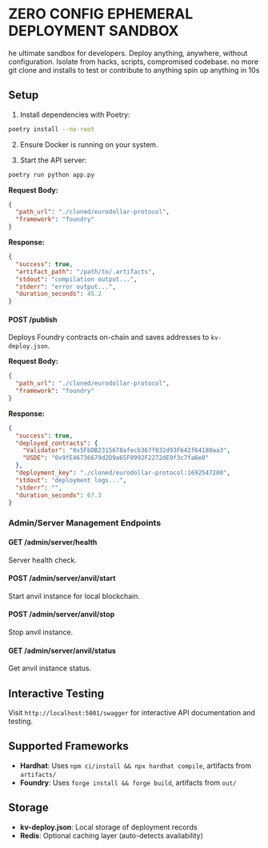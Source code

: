 # ZERO CONFIG EPHEMERAL DEPLOYMENT SANDBOX

he ultimate sandbox for developers. Deploy anything, anywhere, without configuration.  Isolate from hacks, scripts, compromised codebase. no more git clone and installs to test or contribute to anything spin up anything in 10s

## Setup

1. Install dependencies with Poetry:
```bash
poetry install --no-root
```

2. Ensure Docker is running on your system.

3. Start the API server:
```bash
poetry run python app.py
```



**Request Body:**
```json
{
  "path_url": "./cloned/eurodollar-protocol",
  "framework": "foundry"
}
```

**Response:**
```json
{
  "success": true,
  "artifact_path": "/path/to/.artifacts",
  "stdout": "compilation output...",
  "stderr": "error output...",
  "duration_seconds": 45.2
}
```

#### POST /publish
Deploys Foundry contracts on-chain and saves addresses to `kv-deploy.json`.

**Request Body:**
```json
{
  "path_url": "./cloned/eurodollar-protocol",
  "framework": "foundry"
}
```

**Response:**
```json
{
  "success": true,
  "deployed_contracts": {
    "Validator": "0x5FbDB2315678afecb367f032d93F642f64180aa3",
    "USDE": "0x9fE46736679d2D9a65F0992F2272dE9f3c7fa6e0"
  },
  "deployment_key": "./cloned/eurodollar-protocol:1692547200",
  "stdout": "deployment logs...",
  "stderr": "",
  "duration_seconds": 67.3
}
```

### Admin/Server Management Endpoints

#### GET /admin/server/health
Server health check.

#### POST /admin/server/anvil/start
Start anvil instance for local blockchain.

#### POST /admin/server/anvil/stop
Stop anvil instance.

#### GET /admin/server/anvil/status
Get anvil instance status.

## Interactive Testing

Visit `http://localhost:5001/swagger` for interactive API documentation and testing.

## Supported Frameworks

- **Hardhat**: Uses `npm ci/install && npx hardhat compile`, artifacts from `artifacts/`
- **Foundry**: Uses `forge install && forge build`, artifacts from `out/`

## Storage

- **kv-deploy.json**: Local storage of deployment records
- **Redis**: Optional caching layer (auto-detects availability)
